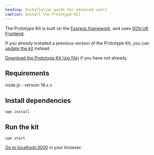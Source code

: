 ```yaml
---
heading: Installation guide for advanced users
caption: Install the Prototype Kit
---
```


The Prototype Kit is built on the [Express framework](http://expressjs.com/), and uses [GOV.UK Frontend](https://github.com/alphagov/govuk-frontend).

If you already installed a previous version of the Prototype Kit, you can [update the kit](/docs/updating-the-kit) instead.

[Download the Prototype Kit (zip file)](https://govuk-prototype-kit.herokuapp.com/docs/download) if you have not already.

## Requirements

node.js - version 18.x.x

## Install dependencies

```
npm install
```

## Run the kit
```
npm start
```

[Go to localhost:3000](http://localhost:3000) in your browser.
